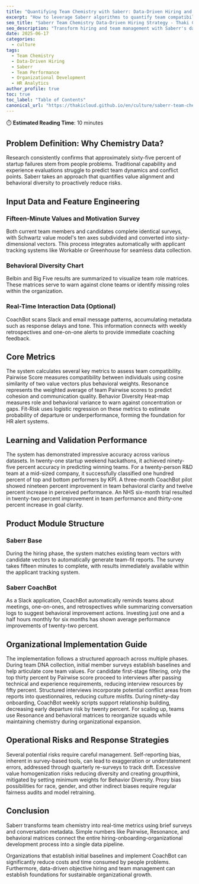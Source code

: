 ```yaml
---
title: "Quantifying Team Chemistry with Saberr: Data-Driven Hiring and Organizational Strategy"
excerpt: "How to leverage Saberr algorithms to quantify team compatibility through 15-minute surveys and behavioral data, optimizing everything from hiring to onboarding"
seo_title: "Saberr Team Chemistry Data-Driven Hiring Strategy - Thaki Cloud"
seo_description: "Transform hiring and team management with Saberr's data-driven approach to team chemistry. Quantify compatibility and optimize organizational performance."
date: 2025-06-17
categories:
  - culture
tags:
  - Team Chemistry
  - Data-Driven Hiring
  - Saberr
  - Team Performance
  - Organizational Development
  - HR Analytics
author_profile: true
toc: true
toc_label: "Table of Contents"
canonical_url: "https://thakicloud.github.io/en/culture/saberr-team-chemistry-data-driven-hiring/"
---
```


⏱️ **Estimated Reading Time**: 10 minutes

## Problem Definition: Why Chemistry Data?

Research consistently confirms that approximately sixty-five percent of startup failures stem from people problems. Traditional capability and experience evaluations struggle to predict team dynamics and conflict points. Saberr takes an approach that quantifies value alignment and behavioral diversity to proactively reduce risks.

## Input Data and Feature Engineering

### Fifteen-Minute Values and Motivation Survey

Both current team members and candidates complete identical surveys, with Schwartz value model's ten axes subdivided and converted into sixty-dimensional vectors. This process integrates automatically with applicant tracking systems like Workable or Greenhouse for seamless data collection.

### Behavioral Diversity Chart

Belbin and Big Five results are summarized to visualize team role matrices. These matrices serve to warn against clone teams or identify missing roles within the organization.

### Real-Time Interaction Data (Optional)

CoachBot scans Slack and email message patterns, accumulating metadata such as response delays and tone. This information connects with weekly retrospectives and one-on-one alerts to provide immediate coaching feedback.

## Core Metrics

The system calculates several key metrics to assess team compatibility. Pairwise Score measures compatibility between individuals using cosine similarity of two value vectors plus behavioral weights. Resonance represents the weighted average of team Pairwise scores to predict cohesion and communication quality. Behavior Diversity Heat-map measures role and behavioral variance to warn against concentration or gaps. Fit-Risk uses logistic regression on these metrics to estimate probability of departure or underperformance, forming the foundation for HR alert systems.

## Learning and Validation Performance

The system has demonstrated impressive accuracy across various datasets. In twenty-one startup weekend hackathons, it achieved ninety-five percent accuracy in predicting winning teams. For a twenty-person R&D team at a mid-sized company, it successfully classified one hundred percent of top and bottom performers by KPI. A three-month CoachBot pilot showed nineteen percent improvement in team behavioral clarity and twelve percent increase in perceived performance. An NHS six-month trial resulted in twenty-two percent improvement in team performance and thirty-one percent increase in goal clarity.

## Product Module Structure

### Saberr Base

During the hiring phase, the system matches existing team vectors with candidate vectors to automatically generate team-fit reports. The survey takes fifteen minutes to complete, with results immediately available within the applicant tracking system.

### Saberr CoachBot

As a Slack application, CoachBot automatically reminds teams about meetings, one-on-ones, and retrospectives while summarizing conversation logs to suggest behavioral improvement actions. Investing just one and a half hours monthly for six months has shown average performance improvements of twenty-two percent.

## Organizational Implementation Guide

The implementation follows a structured approach across multiple phases. During team DNA collection, initial member surveys establish baselines and help articulate core team values. For candidate first-stage filtering, only the top thirty percent by Pairwise score proceed to interviews after passing technical and experience requirements, reducing interview resources by fifty percent. Structured interviews incorporate potential conflict areas from reports into questionnaires, reducing culture misfits. During ninety-day onboarding, CoachBot weekly scripts support relationship building, decreasing early departure risk by twenty percent. For scaling up, teams use Resonance and behavioral matrices to reorganize squads while maintaining chemistry during organizational expansion.

## Operational Risks and Response Strategies

Several potential risks require careful management. Self-reporting bias, inherent in survey-based tools, can lead to exaggeration or understatement errors, addressed through quarterly re-surveys to track drift. Excessive value homogenization risks reducing diversity and creating groupthink, mitigated by setting minimum weights for Behavior Diversity. Proxy bias possibilities for race, gender, and other indirect biases require regular fairness audits and model retraining.

## Conclusion

Saberr transforms team chemistry into real-time metrics using brief surveys and conversation metadata. Simple numbers like Pairwise, Resonance, and behavioral matrices connect the entire hiring-onboarding-organizational development process into a single data pipeline.

Organizations that establish initial baselines and implement CoachBot can significantly reduce costs and time consumed by people problems. Furthermore, data-driven objective hiring and team management can establish foundations for sustainable organizational growth.
